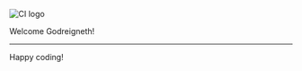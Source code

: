 ![CI logo](https://codeinstitute.s3.amazonaws.com/fullstack/ci_logo_small.png)

Welcome Godreigneth!

--------

Happy coding!
